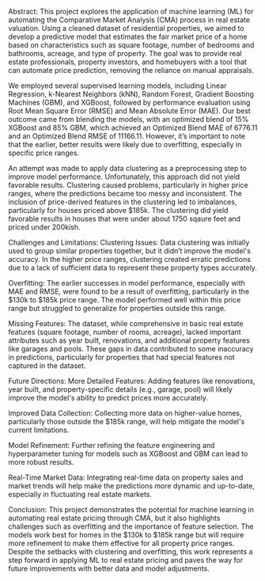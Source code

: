 Abstract:
This project explores the application of machine learning (ML) for automating the Comparative Market Analysis (CMA) process in real estate valuation. Using a cleaned dataset of residential properties, we aimed to develop a predictive model that estimates the fair market price of a home based on characteristics such as square footage, number of bedrooms and bathrooms, acreage, and type of property. The goal was to provide real estate professionals, property investors, and homebuyers with a tool that can automate price prediction, removing the reliance on manual appraisals.

We employed several supervised learning models, including Linear Regression, k-Nearest Neighbors (kNN), Random Forest, Gradient Boosting Machines (GBM), and XGBoost, followed by performance evaluation using Root Mean Square Error (RMSE) and Mean Absolute Error (MAE). Our best outcome came from blending the models, with an optimized blend of 15% XGBoost and 85% GBM, which achieved an Optimized Blend MAE of 6776.11 and an Optimized Blend RMSE of 11166.11. However, it’s important to note that the earlier, better results were likely due to overfitting, especially in specific price ranges.

An attempt was made to apply data clustering as a preprocessing step to improve model performance. Unfortunately, this approach did not yield favorable results. Clustering caused problems, particularly in higher price ranges, where the predictions became too messy and inconsistent. The inclusion of price-derived features in the clustering led to imbalances, particularly for houses priced above $185k. The clustering did yield favorable results in houses that were under about 1750 sqaure feet and priced under 200kish.

Challenges and Limitations:
Clustering Issues: Data clustering was initially used to group similar properties together, but it didn’t improve the model's accuracy. In the higher price ranges, clustering created erratic predictions due to a lack of sufficient data to represent these property types accurately.

Overfitting: The earlier successes in model performance, especially with MAE and RMSE, were found to be a result of overfitting, particularly in the $130k to $185k price range. The model performed well within this price range but struggled to generalize for properties outside this range.

Missing Features: The dataset, while comprehensive in basic real estate features (square footage, number of rooms, acreage), lacked important attributes such as year built, renovations, and additional property features like garages and pools. These gaps in data contributed to some inaccuracy in predictions, particularly for properties that had special features not captured in the dataset.

Future Directions:
More Detailed Features: Adding features like renovations, year built, and property-specific details (e.g., garage, pool) will likely improve the model's ability to predict prices more accurately.

Improved Data Collection: Collecting more data on higher-value homes, particularly those outside the $185k range, will help mitigate the model's current limitations.

Model Refinement: Further refining the feature engineering and hyperparameter tuning for models such as XGBoost and GBM can lead to more robust results.

Real-Time Market Data: Integrating real-time data on property sales and market trends will help make the predictions more dynamic and up-to-date, especially in fluctuating real estate markets.

Conclusion:
This project demonstrates the potential for machine learning in automating real estate pricing through CMA, but it also highlights challenges such as overfitting and the importance of feature selection. The models work best for homes in the $130k to $185k range but will require more refinement to make them effective for all property price ranges. Despite the setbacks with clustering and overfitting, this work represents a step forward in applying ML to real estate pricing and paves the way for future improvements with better data and model adjustments.
